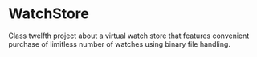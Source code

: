 # WatchStore
Class twelfth project about a virtual watch store that features convenient purchase of limitless number of watches using binary file handling.
